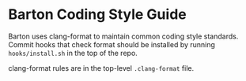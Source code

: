 # Barton Coding Style Guide
Barton uses clang-format to maintain common coding style standards. Commit hooks that check format should be installed by running `hooks/install.sh` in the top of the repo.

clang-format rules are in the top-level `.clang-format` file.
